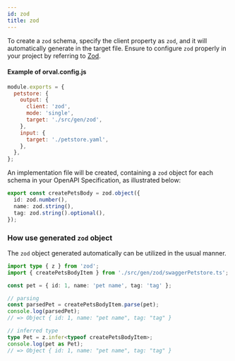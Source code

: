 ```yaml
---
id: zod
title: zod
---
```


To create a `zod` schema, specify the client property as `zod`, and it will automatically generate in the target file. Ensure to configure `zod` properly in your project by referring to <a href="https://zod.dev/" target="_blank">Zod</a>.

#### Example of orval.config.js

```js
module.exports = {
  petstore: {
    output: {
      client: 'zod',
      mode: 'single',
      target: './src/gen/zod',
    },
    input: {
      target: './petstore.yaml',
    },
  },
};
```

An implementation file will be created, containing a `zod` object for each schema in your OpenAPI Specification, as illustrated below:

```ts
export const createPetsBody = zod.object({
  id: zod.number(),
  name: zod.string(),
  tag: zod.string().optional(),
});
```

### How use generated `zod` object

The `zod` object generated automatically can be utilized in the usual manner.

```ts
import type { z } from 'zod';
import { createPetsBodyItem } from './src/gen/zod/swaggerPetstore.ts';

const pet = { id: 1, name: 'pet name', tag: 'tag' };

// parsing
const parsedPet = createPetsBodyItem.parse(pet);
console.log(parsedPet);
// => Object { id: 1, name: "pet name", tag: "tag" }

// inferred type
type Pet = z.infer<typeof createPetsBodyItem>;
console.log(pet as Pet);
// => Object { id: 1, name: "pet name", tag: "tag" }
```
